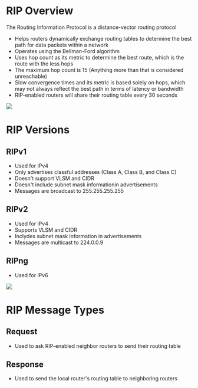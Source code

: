 # RIP Overview

The Routing Information Protocol is a distance-vector routing protocol

* Helps routers dynamically exchange routing tables to determine the best path for data packets within a network
* Operates using the Bellman-Ford algorithm
* Uses hop count as its metric to determine the best route, which is the route with the less hops
* The maximum hop count is 15 (Anything more than that is considered unreachable)
* Slow convergence times and its metric is based solely on hops, which may not always reflect the best path in terms of latency or bandwidth
* RIP-enabled routers will share their routing table every 30 seconds

![](https://github.com/JonmarCorpuz/SecondBrain/blob/main/Assets/Whitespace.png)

# RIP Versions

## RIPv1

* Used for IPv4
* Only advertises classful addresses (Class A, Class B, and Class C)
* Doesn't support VLSM and CIDR
* Doesn't include subnet mask informationin advertisements
* Messages are broadcast to 255.255.255.255

## RIPv2

* Used for IPv4
* Supports VLSM and CIDR
* Inclydes subnet mask information in advertisements
* Messages are multicast to 224.0.0.9

## RIPng

* Used for IPv6

![](https://github.com/JonmarCorpuz/SecondBrain/blob/main/Assets/Whitespace.png)

# RIP Message Types

## Request

* Used to ask RIP-enabled neighbor routers to send their routing table

## Response

* Used to send the local router's routing table to neighboring routers
